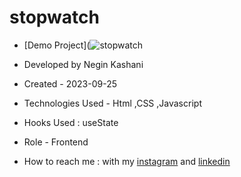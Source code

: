 # stopwatch


- [Demo Project](![stopwatch](https://github.com/NeginKashani/stopwatch/assets/109550062/e681f734-d6aa-4c36-ac3b-4d873c22bb90)


- Developed by Negin Kashani

- Created - 2023-09-25

- Technologies Used - Html ,CSS ,Javascript

- Hooks Used : useState 

- Role - Frontend

- How to reach me : with my [instagram](https://instagram.com/negin_kashweb?igshid=NTc4MTIwNjQ2YQ==
) and [linkedin](https://www.linkedin.com/in/negin-kashani-567840b8)
